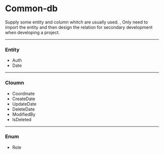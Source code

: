 # Common-db

<p>
Supply some entity and column whitch are usually used. , Only need to import the entity and then design the relation for secondary development when developing a project.
</p>

---
### Entity

- Auth
- Date
---
### Cloumn
- Coordinate
- CreateDate
- UpdateDate
- DeleteDate
- ModifiedBy
- IsDeleted
---

### Enum
- Role